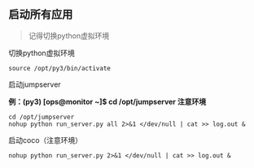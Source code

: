 ## 启动所有应用

> 记得切换python虚拟环境

切换python虚拟环境

```
source /opt/py3/bin/activate
```

启动jumpserver

**例：\(py3\) \[ops@monitor ~\]$ cd /opt/jumpserver 注意环境**

```
cd /opt/jumpserver
nohup python run_server.py all 2>&1 </dev/null | cat >> log.out &
```

启动coco（注意环境）

```
nohup python run_server.py 2>&1 </dev/null | cat >> log.out &
```



